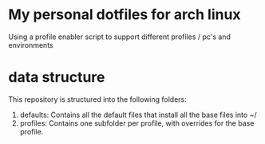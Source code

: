 # My personal dotfiles for arch linux
Using a profile enabler script to support different profiles / pc's and environments

# data structure
This repository is structured into the following folders:
1. defaults:  Contains all the default files that install all the base files into ~/
2. profiles:  Contains one subfolder per profile, with overrides for the base profile.

